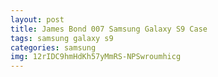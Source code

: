 ```yaml
---
layout: post
title: James Bond 007 Samsung Galaxy S9 Case
tags: samsung galaxy s9
categories: samsung
img: 12rIDC9hmHdKh57yMmRS-NPSwroumhicg
---
```

